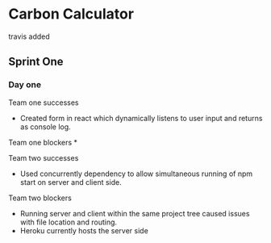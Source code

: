 # Carbon Calculator
travis added

## Sprint One
### Day one
Team one successes
* Created form in react which dynamically listens to user input and returns as console log.

Team one blockers
* 

Team two successes
* Used concurrently dependency to allow simultaneous running of npm start on server and client side.

Team two blockers
* Running server and client within the same project tree caused issues with file location and routing. 
* Heroku currently hosts the server side